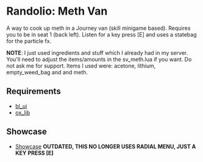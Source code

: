 # Randolio: Meth Van

A way to cook up meth in a Journey van (skill minigame based). Requires you to be in seat 1 (back left). Listen for a key press [E] and uses a statebag for the particle fx.

**NOTE**: I just used ingredients and stuff which I already had in my server. You'll need to adjust the items/amounts in the sv_meth.lua if you want. Do not ask me for support. Items I used were: acetone, lithium, empty_weed_bag and and meth.

## Requirements

* [bl_ui](https://github.com/Byte-Labs-Project/bl_ui)
* [ox_lib](https://github.com/overextended/ox_lib/releases/tag/v3.16.2)

## Showcase
* [Showcase](https://streamable.com/kz1bok) **OUTDATED, THIS NO LONGER USES RADIAL MENU, JUST A KEY PRESS [E]**
